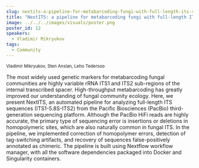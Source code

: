 ```yaml
---
slug: nextits-a-pipeline-for-metabarcoding-fungi-with-full-length-its-sequenced-with-pacbio
title: "NextITS: a pipeline for metabarcoding fungi with full-length ITS sequenced with PacBio"
image: ../../../images/visuals/poster.png
poster_id: 12
speakers:
  - Vladimir Mikryukov
tags:
  - Community
---
```

<div className="mb-8">
  <small className="typo-small">
    Vladimir Mikryukov, Sten Anslan, Leho Tedersoo
  </small>
</div>

The most widely used genetic markers for metabarcoding fungal communities are highly variable rRNA ITS1 and ITS2 sub-regions of the internal transcribed spacer. High-throughput metabarcoding has greatly improved our understanding of fungal community ecology. Here, we present NextITS, an automated pipeline for analyzing full-length ITS sequences (ITS1-5.8S-ITS2) from the Pacific Biosciences (PacBio) third-generation sequencing platform. Although the PacBio HiFi reads are highly accurate, the primary type of sequencing error is insertions or deletions in homopolymeric sites, which are also naturally common in fungal ITS. In the pipeline, we implemented correction of homopolymer errors, detection of tag-switching artifacts, and recovery of sequences false-positively annotated as chimeric. The pipeline is built using Nextflow workflow manager, with all the software dependencies packaged into Docker and Singularity containers.
